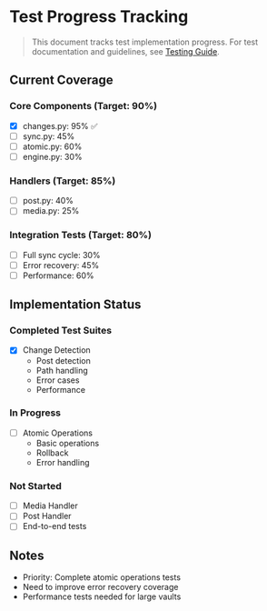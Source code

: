 # Test Progress Tracking

> This document tracks test implementation progress. For test documentation and guidelines, see [Testing Guide](reference/testing.md).

## Current Coverage

### Core Components (Target: 90%)
- [x] changes.py: 95% ✅
- [ ] sync.py: 45%
- [ ] atomic.py: 60%
- [ ] engine.py: 30%

### Handlers (Target: 85%)
- [ ] post.py: 40%
- [ ] media.py: 25%

### Integration Tests (Target: 80%)
- [ ] Full sync cycle: 30%
- [ ] Error recovery: 45%
- [ ] Performance: 60%

## Implementation Status

### Completed Test Suites
- [x] Change Detection
  - Post detection
  - Path handling
  - Error cases
  - Performance
  
### In Progress
- [ ] Atomic Operations
  - Basic operations
  - Rollback
  - Error handling

### Not Started
- [ ] Media Handler
- [ ] Post Handler
- [ ] End-to-end tests

## Notes
- Priority: Complete atomic operations tests
- Need to improve error recovery coverage
- Performance tests needed for large vaults 